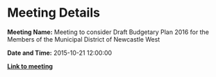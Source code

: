 # Meeting Details

**Meeting Name:** Meeting to consider Draft Budgetary Plan 2016 for the Members of the Municipal District of Newcastle West

**Date and Time:** 2015-10-21 12:00:00

**<a href="https://www.limerick.ie/council/whats-on/meeting-consider-draft-budgetary-plan-2016-members-municipal-district-newcastle" target="_blank">Link to meeting</a>**
